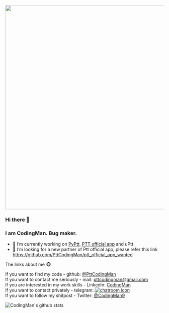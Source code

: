 
<img width="650px" src="https://media.giphy.com/media/26tn33aiTi1jkl6H6/giphy.gif" />

### Hi there 👋
### I am CodingMan. Bug maker.

- 🔭 I’m currently working on [PyPtt](https://github.com/PttCodingMan/PyPtt), [PTT official app](https://github.com/PttCodingMan/ptt_official_app_wanted) and uPtt
- 👯 I’m looking for a new partner of Ptt official app, please refer this link https://github.com/PttCodingMan/ptt_official_app_wanted

The links about me 🐵

If you want to find my code - github: [@PttCodingMan](https://github.com/PttCodingMan)  
If you want to contact me seriously - mail: [pttcodingman@gmail.com](mailto:pttcodingman@gmail.com)  
If you are interested in my work skills - Linkedin: [CodingMan](https://www.linkedin.com/in/codingman/)  
If you want to contact privately - telegram: [![chatroom icon](https://patrolavia.github.io/telegram-badge/chat.png)](https://t.me/PttCodingMan)  
If you want to follow my shitpost - Twitter: [@CodingMan9](https://twitter.com/CodingMan9)  

![CodingMan's github stats](https://github-readme-stats.vercel.app/api?username=PttCodingMan&show_icons=true&hide_border=true)  
